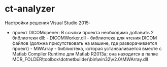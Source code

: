 # ct-analyzer

Настройки решения Visual Studio 2015:
- проект DICOMopener:
	В ссылки проекта необходимо добавить 2 библиотеки dll:
		- DICOMWorker.dll - библиотека для чтения DICOM файлов (должна присутствовать на машине, где разворачивается проект)
		- MWArray - библиотека, которая устанваливается вместе с Matlab Compiler Runtime для Matlab R2013a; она находится в папке MCR_FOLDER\toolbox\dotnetbuilder\bin\win32\v2.0\MWArray.dll